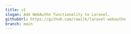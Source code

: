 ```yaml
---
title: v1
slogan: Add WebAuthn functionality to Laravel.
githubUrl: https://github.com/rawilk/laravel-webauthn
branch: main
---
```

